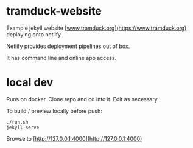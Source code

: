 # tramduck-website

Example jekyll website [www.tramduck.org](https://www.tramduck.org) deploying onto netlify.

Netlify provides deployment pipelines out of box.

It has command line and online app access.

# local dev

Runs on docker.  Clone repo and cd into it.  Edit as necessary.

To build / preview locally before push:

```
./run.sh
jekyll serve
```

Browse to [http://127.0.0.1:4000](http://127.0.0.1:4000)
